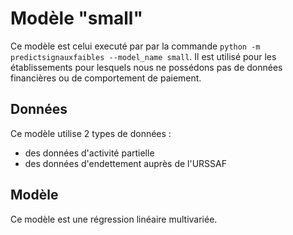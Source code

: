 # Modèle "small"

Ce modèle est celui executé par par la commande `python -m predictsignauxfaibles --model_name small`. Il est utilisé pour les établissements pour lesquels nous ne possédons pas de données financières ou de comportement de paiement.

## Données

Ce modèle utilise 2 types de données :
- des données d'activité partielle
- des données d'endettement auprès de l'URSSAF

## Modèle

Ce modèle est une régression linéaire multivariée.